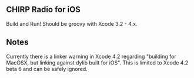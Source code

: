 CHIRP Radio for iOS
-------------------

Build and Run! Should be groovy with Xcode 3.2 - 4.x.

Notes
-----

Currently there is a linker warning in Xcode 4.2 regarding "building for MacOSX, but linking against dylib built for iOS". This is limited to Xcode 4.2 beta 6 and can be safely ignored.